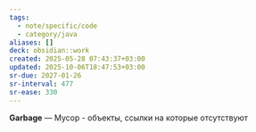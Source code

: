 ```yaml
---
tags:
  - note/specific/code
  - category/java
aliases: []
deck: obsidian::work
created: 2025-05-28 07:43:37+03:00
updated: 2025-10-06T18:47:53+03:00
sr-due: 2027-01-26
sr-interval: 477
sr-ease: 330
---
```


**Garbage**
—
Мусор - объекты, ссылки на которые отсутствуют
